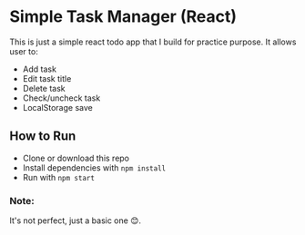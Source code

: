 # Simple Task Manager (React)

This is just a simple react todo app that I build for practice purpose. It allows user to:

- Add task
- Edit task title
- Delete task
- Check/uncheck task
- LocalStorage save

## How to Run

- Clone or download this repo
- Install dependencies with `npm install`
- Run with `npm start`

### Note:
It's not perfect, just a basic one 😊.
